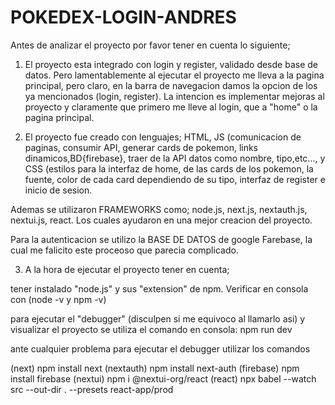 # POKEDEX-LOGIN-ANDRES

Antes de analizar el proyecto por favor tener en cuenta lo siguiente;

1. El proyecto esta integrado con login y register, validado desde base de datos. Pero lamentablemente al ejecutar el proyecto me lleva a la pagina principal, pero claro,
en la barra de navegacion damos la opcion de los ya mencionados (login, register). La intencion es implementar mejoras al proyecto y claramente que primero me lleve al login, que
a "home" o la pagina principal.

2. El proyecto fue creado con lenguajes; HTML, JS (comunicacion de paginas, consumir API, generar cards de pokemon, links dinamicos,BD{firebase}, traer de la API
datos como nombre, tipo,etc..., y CSS (estilos para la interfaz de home, de las cards de los pokemon, la fuente, color de cada card dependiendo de su tipo, interfaz de 
register e inicio de sesion. 

Ademas se utilizaron FRAMEWORKS como; node.js, next.js, nextauth.js, nextui.js, react. Los cuales ayudaron en una mejor creacion del proyecto.

Para la autenticacion se utilizo la BASE DE DATOS de google Farebase, la cual me falicito este proceoso que parecia complicado.

3. A la hora de ejecutar el proyecto tener en cuenta;

tener instalado "node.js" y sus "extension" de npm. Verificar en consola con (node -v y npm -v)

para ejecutar el "debugger" (disculpen si me equivoco al llamarlo asi) y visualizar el proyecto se utiliza el comando en consola: npm run dev

ante cualquier problema para ejecutar el debugger utilizar los comandos 

(next) npm install next
(nextauth) npm install next-auth
(firebase) npm install firebase
(nextui) npm i @nextui-org/react
(react) npx babel --watch src --out-dir . --presets react-app/prod



